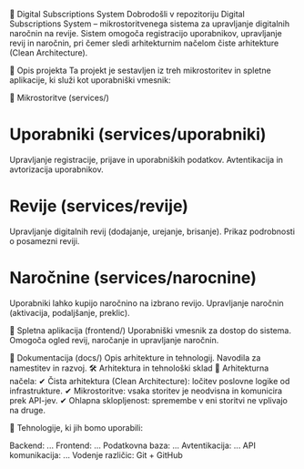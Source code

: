📌 Digital Subscriptions System
Dobrodošli v repozitoriju Digital Subscriptions System – mikrostoritvenega sistema za upravljanje digitalnih naročnin na revije. Sistem omogoča registracijo uporabnikov, upravljanje revij in naročnin, pri čemer sledi arhitekturnim načelom čiste arhitekture (Clean Architecture).

📖 Opis projekta
Ta projekt je sestavljen iz treh mikrostoritev in spletne aplikacije, ki služi kot uporabniški vmesnik:

🔹 Mikrostoritve (services/)

# Uporabniki (services/uporabniki)
Upravljanje registracije, prijave in uporabniških podatkov.
Avtentikacija in avtorizacija uporabnikov.

# Revije (services/revije)
Upravljanje digitalnih revij (dodajanje, urejanje, brisanje).
Prikaz podrobnosti o posamezni reviji.

# Naročnine (services/narocnine)
Uporabniki lahko kupijo naročnino na izbrano revijo.
Upravljanje naročnin (aktivacija, podaljšanje, preklic).

🔹 Spletna aplikacija (frontend/)
Uporabniški vmesnik za dostop do sistema.
Omogoča ogled revij, naročanje in upravljanje naročnin.

🔹 Dokumentacija (docs/)
Opis arhitekture in tehnologij.
Navodila za namestitev in razvoj.
🛠️ Arhitektura in tehnološki sklad
🔸 Arhitekturna načela:
✔ Čista arhitektura (Clean Architecture): ločitev poslovne logike od infrastrukture.
✔ Mikrostoritve: vsaka storitev je neodvisna in komunicira prek API-jev.
✔ Ohlapna sklopljenost: spremembe v eni storitvi ne vplivajo na druge.

🔸 Tehnologije, ki jih bomo uporabili:

Backend: ...
Frontend: ...
Podatkovna baza: ...
Avtentikacija: ...
API komunikacija: ...
Vodenje različic: Git + GitHub